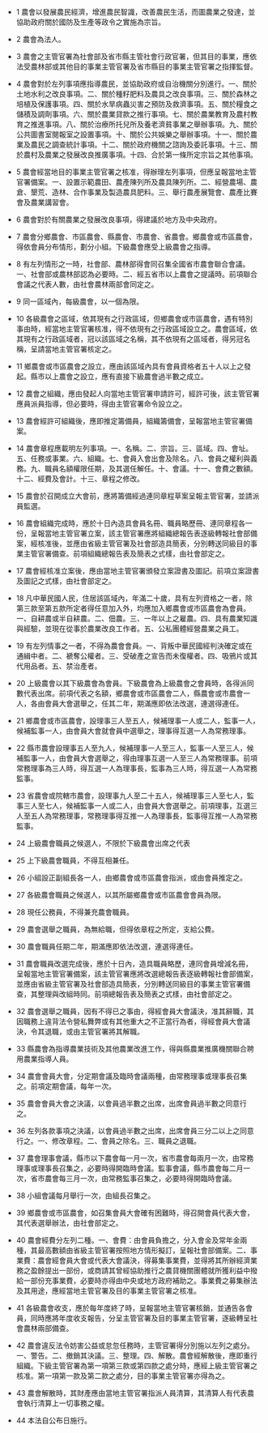 * 1 農會以發展農民經濟，增進農民智識，改善農民生活，而圖農業之發達，並協助政府關於國防及生產等政令之實施為宗旨。

* 2 農會為法人。

* 3 農會之主管官署為社會部及省市縣主管社會行政官署，但其目的事業，應依法受農林部或其他目的事業主管官署及省市縣目的事業主管官署之指揮監督。

* 4 農會對於左列事項應指導農民，並協助政府或自治機關分別進行。一、關於土地水利之改良事項。二、關於種籽肥料及農具之改良事項。三、關於森林之培植及保護事項。四、關於水旱病蟲災害之預防及救濟事項。五、關於糧食之儲積及調劑事項。六、關於農業貸款之推行事項。七、關於農業教育及農村教育之推進事項。八、關於治療所托兒所及養老濟貧事業之舉辦事項。九、關於公共圖書室閱報室之設置事項。十、關於公共娛樂之舉辦事項。十一、關於農業及農民之調查統計事項。十二、關於政府機關之諮詢及委託事項。十三、關於農村及農業之發展改良推廣事項。十四、合於第一條所定宗旨之其他事項。

* 5 農會經當地目的事業主管官署之核准，得辦理左列事項，但應呈報當地主管官署備案。一、設置示範農田、農產陳列所及農具陳列所。二、經營農場、農倉、墾荒、造林、合作事業及製造農具肥料。三、舉行農產展覽會、農產比賽會及農業講習會。

* 6 農會對於有關農業之發展改良事項，得建議於地方及中央政府。

* 7 農會分鄉農會、市區農會、縣農會、市農會、省農會。鄉農會或市區農會，得依會員分布情形，劃分小組。下級農會應受上級農會之指導。

* 8 有左列情形之一時，社會部、農林部得會同召集全國省市農會聯合會議。一、社會部或農林部認為必要時。二、經五省市以上農會之提議時。前項聯合會議之代表人數，由社會農林兩部會同定之。

* 9 同一區域內，每級農會，以一個為限。

* 10 各級農會之區域，依其現有之行政區域，但鄉農會或市區農會，遇有特別事由時，經當地主管官署核准，得不依現有之行政區域設立之。農會區域，依其現有之行政區域者，冠以該區域之名稱，其不依現有之區域者，得另冠名稱，呈請當地主管官署核定之。

* 11 鄉農會或市區農會之設立，應由該區域內具有會員資格者五十人以上之發起。縣市以上農會之設立，應有直接下級農會過半數之成立。

* 12 農會之組織，應由發起人向當地主管官署申請許可，經許可後，該主管官署應員派員指導，但必要時，得由主管官署命令設立之。

* 13 農會經許可組織後，應即推定籌備員，組織籌備會，呈報當地主管官署備案。

* 14 農會章程應載明左列事項。一、名稱。二、宗旨。三、區域。四、會址。五、任務或事業。六、組織。七、會員入會出會及除名。八、會員之權利與義務。九、職員名額權限任期，及其選任解任。十、會議。十一、會費之數額。十二、經費及會計。十三、章程之修改。

* 15 農會於召開成立大會前，應將籌備經過連同章程草案呈報主管官署，並請派員監選。

* 16 農會組織完成時，應於十日內造具會員名冊、職員略歷冊、連同章程各一份，呈報當地主管官署立案，該主管官署應將組織總報告表逐級轉報社會部備案，經核准後，並應由省級主管官署及社會部造具簡表，分別轉送同級目的事業主管官署備查。前項組織總報告表及簡表之式樣，由社會部定之。

* 17 農會經核准立案後，應由當地主管官署頒發立案證書及圖記。前項立案證書及圖記之式樣，由社會部定之。

* 18 凡中華民國人民，住居該區域內，年滿二十歲，具有左列資格之一者，除第三款至第五款所定者得任意加入外，均應加入鄉農會或市區農會為會員。一、自耕農或半自耕農。二、佃農。三、一年以上之雇農。四、具有農業知識與經驗，並現在從事於農業改良工作者。五、公私團體經營農業之員工。

* 19 有左列情事之一者，不得為農會會員。一、背叛中華民國經判決確定或在通緝中者。二、褫奪公權者。三、受破產之宣告而未復權者。四、吸鴉片或其代用品者。五、禁治產者。

* 20 上級農會以其下級農會為會員。下級農會為上級農會之會員時，各得派同數代表出席。前項代表之名額，鄉農會或市區農會二人，縣農會或市農會一人，各由會員大會選舉之，任其二年，期滿應即依法改選，連選得連任。

* 21 鄉農會或市區農會，設理事三人至五人，候補理事一人或二人，監事一人，候補監事一人，由會員大會就會員中選舉之，理事得互選一人為常務理事。

* 22 縣市農會設理事五人至九人，候補理事一人至三人，監事一人至三人，候補監事一人，由會員大會選舉之，得由理事互選一人至三人為常務理事。前項常務理事為三人時，得互選一人為理事長，監事為三人時，得互選一人為常務監事。

* 23 省農會或院轄市農會，設理事九人至二十五人，候補理事三人至七人，監事三人至七人，候補監事一人或二人，由會員大會選舉之。前項理事，互選三人至五人為常務理事，常務理事得互推一人為理事長，監事得互推一人為常務監事。

* 24 上級農會職員之候選人，不限於下級農會出席之代表

* 25 上下級農會職員，不得互相兼任。

* 26 小組設正副組長各一人，由鄉農會或市區農會指派，或由會員推定之。

* 27 各級農會職員之候選人，以其所屬鄉農會或市區農會會員為限。

* 28 現任公務員，不得兼充農會職員。

* 29 農會選舉之職員，為無給職，但得依章程之所定，支給公費。

* 30 農會職員任期二年，期滿應即依法改選，連選得連任。

* 31 農會職員改選完成後，應於十日內，造具職員略歷，連同會員增減名冊，呈報當地主管官署備案，該主管官署應將改選總報告表逐級轉報社會部備案，並應由省級主管官署及社會部造具簡表，分別轉送同級目的事業主管官署備查，其整理與改組時同。前項總報告表及簡表之式樣，由社會部定之。

* 32 農會選舉之職員，因有不得已之事由，得經會員大會議決，准其辭職，其因職務上違背法令營私舞弊或有其他重大之不正當行為者，得經會員大會議決，令其退職，或由主管官署將其解職。

* 33 縣農會為指導農業技術及其他農業改進工作，得與縣農業推廣機關聯合聘用農業指導人員。

* 34 農會會員大會，分定期會議及臨時會議兩種，由常務理事或理事長召集之。前項定期會議，每年一次。

* 35 農會會員大會之決議，以會員過半數之出席，出席會員過半數之同意行之。

* 36 左列各款事項之決議，以會員過半數之出席，出席會員三分二以上之同意行之。一、修改章程。二、會員之除名。三、職員之退職。

* 37 農會理事會議，縣市以下農會每一月一次，省市農會每兩月一次，由常務理事或理事長召集之，必要時得開臨時會議。監事會議，縣市農會每二月一次，省市農會每三月一次，由常務監事召集之，必要時得開臨時會議。

* 38 小組會議每月舉行一次，由組長召集之。

* 39 鄉農會或市區農會，如召集會員大會確有困難時，得召開會員代表大會，其代表選舉辦法，由社會部定之。

* 40 農會經費分左列二種。一、會費：由會員負擔之，分入會金及常年金兩種，其最高數額由省級主管官署按照地方情形擬訂，呈報社會部備案。二、事業費：農會經會員大會或代表大會議決，得募集事業費，並得將其所辦經濟業務之盈餘提出一部份，或商請其曾經協助推行之農貸機關團體就所獲利益中撥給一部份充事業費，必要時亦得由中央或地方政府補助之。事業費之募集辦法及其用途，應經當地主管官署及目的事業主管官署之核准。

* 41 各級農會收支，應於每年度終了時，呈報當地主管官署核銷，並通告各會員，同時應將年度收支報告，分呈主管官署及目的事業主管官署，逐級轉呈社會農林兩部備查。

* 42 農會違反法令妨害公益或怠忽任務時，主管官署得分別施以左列之處分。一、警告。二、撤銷其決議。三、整理。四、解散。農會經解散後，應即重行組織。下級主管官署為第一項第三款或第四款之處分時，應經上級主管官署之核准。第一項第一款及第二款之處分，目的事業主管官署亦得為之。

* 43 農會解散時，其財產應由當地主管官署指派人員清算，其清算人有代表農會執行清算上一切事務之權。

* 44 本法自公布日施行。


